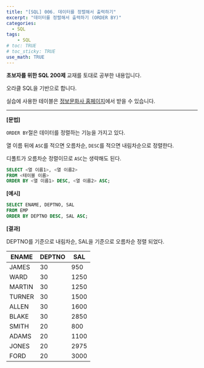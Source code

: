```yaml
---
title: "[SQL] 006. 데이터를 정렬해서 출력하기"
excerpt: "데이터를 정렬해서 출력하기 (ORDER BY)"
categories: 
  - SQL
tags: 
    - SQL
# toc: TRUE
# toc_sticky: TRUE
use_math: TRUE
---
```


**초보자를 위한 SQL 200제** 교재를 토대로 공부한 내용입니다.

오라클 SQL을 기반으로 합니다.

실습에 사용한 테이블은 [정보문화사 홈페이지](http://infopub.co.kr/index.asp)에서 받을 수 있습니다.

---

**[문법]**

`ORDER BY`절은 데이터를 정렬하는 기능을 가지고 있다.

열 이름 뒤에 `ASC`를 적으면 오름차순, `DESC`를 적으면 내림차순으로 정렬한다.

디폴트가 오름차순 정렬이므로 `ASC`는 생략해도 된다.

```sql
SELECT <열 이름1>, <열 이름2>
FROM <테이블 이름>
ORDER BY <열 이름1> DESC, <열 이름2> ASC;
```

**[예시]**

```sql
SELECT ENAME, DEPTNO, SAL
FROM EMP
ORDER BY DEPTNO DESC, SAL ASC;
```


**[결과]**

DEPTNO를 기준으로 내림차순, SAL을 기준으로 오름차순 정렬 되었다.


ENAME|DEPTNO|SAL
|-|-|-|
JAMES|30|950
WARD|30|1250
MARTIN|30|1250
TURNER|30|1500
ALLEN|30|1600
BLAKE|30|2850
SMITH|20|800
ADAMS|20|1100
JONES|20|2975
FORD|20|3000